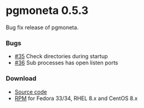 # pgmoneta 0.5.3

Bug fix release of pgmoneta.

### Bugs

* [#35](https://github.com/pgmoneta/pgmoneta/issues/35) Check directories during startup
* [#36](https://github.com/pgmoneta/pgmoneta/issues/36) Sub processes has open listen ports

### Download

* [Source code](https://github.com/pgmoneta/pgmoneta/releases/download/0.5.3/pgmoneta-0.5.3.tar.gz)
* [RPM](https://yum.postgresql.org) for Fedora 33/34, RHEL 8.x and CentOS 8.x
